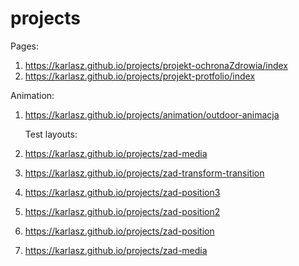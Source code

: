 # projects
Pages:
1. https://karlasz.github.io/projects/projekt-ochronaZdrowia/index
2. https://karlasz.github.io/projects/projekt-protfolio/index

Animation:
1. https://karlasz.github.io/projects/animation/outdoor-animacja

   Test layouts:
1. https://karlasz.github.io/projects/zad-media
2. https://karlasz.github.io/projects/zad-transform-transition
3. https://karlasz.github.io/projects/zad-position3
4. https://karlasz.github.io/projects/zad-position2
5. https://karlasz.github.io/projects/zad-position
6. https://karlasz.github.io/projects/zad-media
